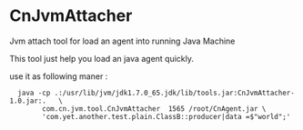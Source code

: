 CnJvmAttacher
===============

Jvm attach tool for load an agent into running Java Machine

This tool just help you load an java agent quickly.

use it as following maner :

```
  java -cp .:/usr/lib/jvm/jdk1.7.0_65.jdk/lib/tools.jar:CnJvmAttacher-1.0.jar:.   \
        com.cn.jvm.tool.CnJvmAttacher  1565 /root/CnAgent.jar \
        'com.yet.another.test.plain.ClassB::producer|data =$"world";'
```
